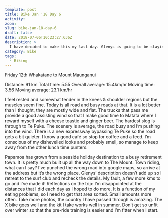 ```yaml
---
template: post
title: Bike Jan '18 Day 6
activity:
zoom:
slug: bike-jan-18-day-6
draft: false
date: 2018-07-06T10:23:27.636Z
description: >
  I have decided to make this my last day. Glenys is going to be staying near The Mount and there is room for me. She has my bike rack and clean clothes and it will be nice to see her again. Because of our people filled lives we have to be intentional to get space, which she is doing. Steve is heading into Ohope this morning, so this time I deal to the pride and accept a lift to the top of the hill above Whakatane.
category: Bike
tags:
  - Biking
---
```


Friday 12th
Whakatane to Mount Maunganui

Distance: 91 km
Total time: 5.55 Overall average: 15.4km/hr
Moving time: 3.56 Moving average: 23.1 km/hr

I feel rested and somewhat tender in the knees & shoulder regions but the muscles seem fine. Today is all road and busy roads at that. It is a lot better than I thought, they are mostly wide and flat. The trucks that pass me provide a good assisting wind so that I make good time to Matata where I reward myself with a cheese toastie and ginger beer. The hardest slog is through to Te Puke. The scenery is average, the road busy and I’m pushing into the wind. There is a new expressway bypassing Te Puke so the road gets a bit quieter. I know a good café so stop for coffee and a feed. I’m conscious of my dishevelled looks and probably smell, so manage to keep away from the other lunch time punters.

Papamoa has grown from a seaside holiday destination to a busy retirement town. It is pretty much built up all the way down to The Mount. Town riding, what can I say? I’ve punched the wrong road into google maps, so arrive at the address but it’s the wrong place. Glenys’ description doesn’t add up so I retreat to the surf club and recheck the details. My fault, a few more kms to go and I’ve made it!
Reflections on the trip:
I’m disappointed at the distances that I did each day as I hoped to do more. It is a function of my eating problems, so I need to get that area sorted. Small amounts more often.
Take more photos, the country I have passed through is amazing.
The X bike goes well and the kit I take works well in summer.
Don’t get so unfit over winter so that the pre-ride training is easier and I’m fitter when I start.
